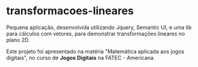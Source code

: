 # transformacoes-lineares
Pequena aplicação, desenvolvida utilizando Jquery, Semantic UI, e uma lib para cálculos com vetores, para demonstrar transformações lineares no plano 2D.

Este projeto foi apresentado na matéria "Matemática aplicada aos jogos digitais", no curso de **Jogos Digitais** na FATEC - Americana.

